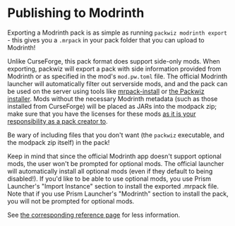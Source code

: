 # Publishing to Modrinth

Exporting a Modrinth pack is as simple as running `packwiz modrinth export` - this gives you a `.mrpack` in your pack folder that you can upload to Modrinth!

Unlike CurseForge, this pack format does support side-only mods. When exporting, packwiz will export a pack with side information provided from Modrinth or as specified in the mod's `mod.pw.toml` file. The official Modrinth launcher will automatically filter out serverside mods, and and the pack can be used on the server using tools like [mrpack-install](https://support.modrinth.com/en/articles/8802250-modpacks-on-modrinth) or [the Packwiz installer](../../tutorials/installing/packwiz-installer.md). Mods without the necessary Modrinth metadata (such as those installed from CurseForge) will be placed as JARs into the modpack zip; make sure that you have the licenses for these mods [as it is your responsibility as a pack creator to](https://support.modrinth.com/en/articles/8797527-obtaining-modpack-permissions).

Be wary of including files that you don't want (the `packwiz` executable, and the modpack zip itself) in the pack!

Keep in mind that since the official Modrinth app doesn't support optional mods, the user won't be prompted for optional mods. The official launcher will automatically install all optional mods (even if they default to being disabled!). If you'd like to be able to use optional mods, you use Prism Launcher's "Import Instance" section to install the exported .mrpack file. Note that if you use Prism Launcher's "Modrinth" section to install the pack, you will not be prompted for optional mods.

See [the corresponding reference page](../../reference/commands/packwiz/modrinth/export/index.md) for less information. <!-- TODO: add documentation to CLI itself!! -->